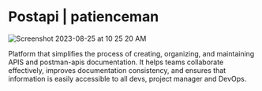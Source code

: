 # Postapi | patienceman

![Screenshot 2023-08-25 at 10 25 20 AM](https://github.com/Patience-man/PostApi/assets/55847682/cb0394b1-1afa-439c-87ae-92d728444a19)

Platform that simplifies the process of creating, organizing, and maintaining 
APIS and postman-apis documentation. It helps teams collaborate effectively, improves documentation consistency, 
and ensures that information is easily accessible to all devs, project manager and DevOps.
